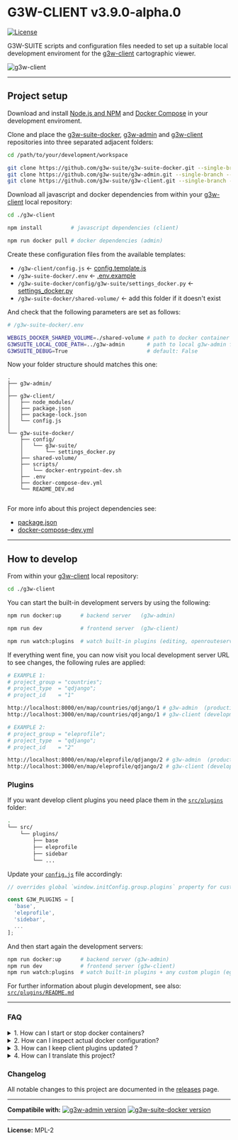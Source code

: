 # G3W-CLIENT v3.9.0-alpha.0

[![License](https://img.shields.io/badge/license-MPL%202-blue.svg?style=flat)](LICENSE)

G3W-SUITE scripts and configuration files needed to set up a suitable local development enviroment for the [g3w-client](https://g3w-suite.readthedocs.io/en/latest/g3wsuite_client.html) cartographic viewer.

![g3w-client](https://g3w-suite.readthedocs.io/en/latest/_images/g3wclient_interface.png)

---

## Project setup

Download and install [Node.js and NPM](https://docs.npmjs.com/downloading-and-installing-node-js-and-npm) and [Docker Compose](https://docs.docker.com/compose/install/) in your development enviroment.

Clone and place the [g3w-suite-docker](https://github.com/g3w-suite/g3w-suite-docker), [g3w-admin](https://github.com/g3w-suite/g3w-admin) and [g3w-client](https://github.com/g3w-suite/g3w-client) repositories into three separated adjacent folders:

```sh
cd /path/to/your/development/workspace

git clone https://github.com/g3w-suite/g3w-suite-docker.git --single-branch --branch dev ./g3w-suite-docker
git clone https://github.com/g3w-suite/g3w-admin.git --single-branch --branch dev ./g3w-admin
git clone https://github.com/g3w-suite/g3w-client.git --single-branch --branch dev ./g3w-client
```
Download all javascript and docker dependencies from within your [g3w-client](https://github.com/g3w-suite/g3w-client) local repository:

```sh
cd ./g3w-client
```
```sh
npm install         # javascript dependencies (client)
```
```sh
npm run docker pull # docker dependencies (admin)
```

Create these configuration files from the available templates:

- `/g3w-client/config.js` ← [config.template.js](https://github.com/g3w-suite/g3w-client/blob/dev/config.template.js)
- `/g3w-suite-docker/.env` ← [.env.example](https://github.com/g3w-suite/g3w-suite-docker/blob/dev/.env.example)
- `/g3w-suite-docker/config/g3w-suite/settings_docker.py` ← [settings_docker.py](https://github.com/g3w-suite/g3w-suite-docker/blob/dev/config/g3w-suite/settings_docker.py)
- `/g3w-suite-docker/shared-volume/` ← add this folder if it doesn't exist

And check that the following parameters are set as follows:

```sh
# /g3w-suite-docker/.env

WEBGIS_DOCKER_SHARED_VOLUME=./shared-volume # path to docker container shared volume
G3WSUITE_LOCAL_CODE_PATH=../g3w-admin       # path to local g3w-admin folder
G3WSUITE_DEBUG=True                         # default: False
```

Now your folder structure should matches this one:

```
.
├── g3w-admin/
│
├── g3w-client/
│   ├── node_modules/
│   ├── package.json
│   ├── package-lock.json
│   └── config.js
│
└── g3w-suite-docker/
    ├── config/
    │   └── g3w-suite/
    │       └── settings_docker.py
    ├── shared-volume/
    ├── scripts/
    │   └── docker-entrypoint-dev.sh
    ├── .env
    ├── docker-compose-dev.yml
    └── README_DEV.md
    
```

For more info about this project dependencies see:

- [package.json](https://github.com/g3w-suite/g3w-client/blob/dev/package.json)
- [docker-compose-dev.yml](https://github.com/g3w-suite/g3w-suite-docker/blob/dev/docker-compose-dev.yml)

---

## How to develop

From within your [g3w-client](https://github.com/g3w-suite/g3w-client) local repository:

```sh
cd ./g3w-client
```

You can start the built-in development servers by using the following:

```sh
npm run docker:up      # backend server   (g3w-admin)
```

```sh
npm run dev            # frontend server  (g3w-client)
```

```sh
npm run watch:plugins  # watch built-in plugins (editing, openrouteservice, qplotly, qtimeseries)
```

If everything went fine, you can now visit you local development server URL to see changes, the following rules are applied:

```sh
# EXAMPLE 1:
# project_group = "countries";
# project_type  = "qdjango";
# project_id    = "1"

http://localhost:8000/en/map/countries/qdjango/1 # g3w-admin  (production)
http://localhost:3000/en/map/countries/qdjango/1 # g3w-client (development)
```

```sh
# EXAMPLE 2:
# project_group = "eleprofile";
# project_type  = "qdjango";
# project_id    = "2"

http://localhost:8000/en/map/eleprofile/qdjango/2 # g3w-admin  (production)
http://localhost:3000/en/map/eleprofile/qdjango/2 # g3w-client (development)
```

### Plugins

If you want develop client plugins you need place them in the [`src/plugins`](https://github.com/g3w-suite/g3w-client/blob/dev/src/plugins) folder:

```sh
.
└── src/
    └── plugins/
        ├── base
        ├── eleprofile
        ├── sidebar
        └── ...
```

Update your [`config.js`](https://github.com/g3w-suite/g3w-client/blob/dev/config.template.js) file accordingly:

```js
// overrides global `window.initConfig.group.plugins` property for custom plugin development

const G3W_PLUGINS = [
  'base',
  'eleprofile',
  'sidebar',
  ...
];
```

And then start again the development servers:

```sh
npm run docker:up      # backend server (g3w-admin)
npm run dev            # frontend server (g3w-client)
npm run watch:plugins  # watch built-in plugins + any custom plugin (eg. base, eleprofile, sidebar)
```

For further information about plugin development, see also: [`src/plugins/README.md`](https://github.com/g3w-suite/g3w-client/blob/dev/src/src/plugins/README.md)

---

### FAQ

<details>

<summary>1. How can I start or stop docker containers?</summary>

For those unfamiliar with docker development [docker-compose](https://docs.docker.com/compose/) is a tool for defining and running multi-container applications.

Below are described the most frequent commands, that are also available here in this repository as [npm scripts](https://docs.npmjs.com/cli/run-script/), you can find similar information by running `npm run` from the command line.


Define and run the services that make up the g3w-client (admin) development server:

```
docker
  docker compose --env-file ../g3w-suite-docker/.env --file ../g3w-suite-docker/docker-compose-dev.yml --project-name g3w-suite-docker --project-directory ../g3w-suite-docker
```

Create and start containers (run default admin server at [localhost:8000](http://localhost:8000)):

```
docker:up
  npm run docker up -- -d
```

Stop and remove containers, networks, images, and volumes:

```
docker:down
  npm run docker down
```

Validate and view the Compose file (load and parse [docker-compose-dev.yml](https://github.com/g3w-suite/g3w-suite-docker/blob/dev/docker-compose-dev.yml) and [.env](https://github.com/g3w-suite/g3w-suite-docker/blob/dev/.env.example) variables):

```
docker:config
  npm run docker config
```

View output from containers:

```
docker:logs
    npm run docker logs
```

For more info:

- [Overview of docker-compose CLI](https://docs.docker.com/compose/reference/)

</details>

<details>

<summary>2. How can I inspect actual docker configuration?</summary>

If you are having trouble with your current project configuration you can use the docker config command to inspect the actual values of the variables passed to your docker container:

```sh
npm run docker config
```

If your container struggles to boot properly you can also use the docker logs command related to a specific container:

```sh
npm run docker logs g3w-suite -- -f
npm run docker logs postgis -- -f
```

For more info:

- [Overview of g3w-suite dockerization](https://g3w-suite.readthedocs.io/en/latest/docker.html)

</details>

<details>

<summary>3. How can I keep client plugins updated ?</summary>

Currently built-in and custom plugins are managed with several "independent" git repositories, so there is currently no automated task to achieve this.

You can use the following commands to fetch the latest changes of built-in plugins:

```sh
cd /g3w-client/src/plugins/editing

git pull editing
```

```sh
cd /g3w-client/src/plugins/openrouteservice

git pull openrouteservice
```

```sh
cd /g3w-client/src/plugins/qplotly

git pull qplotly
```

```sh
cd /g3w-client/src/plugins/qtimeseries

git pull qtimeseries
```

If you are looking for an alternative workflow, also try to take a look at [git submodules](https://git-scm.com/book/en/v2/Git-Tools-Submodules) or [git subtrees](https://www.atlassian.com/git/tutorials/git-subtree)

</details>

<details>

<summary>4. How can I translate this project?</summary>

Depending on your current project version, you can edit one of the following files and then submit a [pull request](https://docs.github.com/en/pull-requests/collaborating-with-pull-requests/proposing-changes-to-your-work-with-pull-requests/creating-a-pull-request):

- `/g3w-client/src/locales/` (> v3.4)
- `/g3w-client/src/config/i18n/index.js` (<= v3.4)

</details>

### Changelog

All notable changes to this project are documented in the [releases](https://github.com/g3w-suite/g3w-client/releases) page.

---

**Compatibile with:**
[![g3w-admin version](https://img.shields.io/badge/g3w--admin-3.6-1EB300.svg?style=flat)](https://github.com/g3w-suite/g3w-admin/tree/v.3.6.x)
[![g3w-suite-docker version](https://img.shields.io/badge/g3w--suite--docker-3.6-1EB300.svg?style=flat)](https://github.com/g3w-suite/g3w-suite-docker/tree/v3.6.x)

---

**License:** MPL-2

